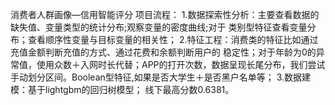 消费者人群画像—信用智能评分
项目流程： 
1.数据探索性分析：主要查看数据的缺失值、变量类型的统计分布;观察变量的密度曲线;对于 类别型特征查看变量分布；查看顺序性变量与目标变量的相关性；
2.特征工程：消费类的特征比如通过充值金额判断充值的方式、通过花费和余额判断用户的 稳定性；对于年龄为0的异常值，使用众数＋入网时长代替；APP的打开次数，数据呈现长尾分布，我们尝试手动划分区间。Boolean型特征,如果是否大学生＋是否黑户名单等； 
3.数据建模：基于lightgbm的回归树模型； 
线下最高分数0.6381。 
